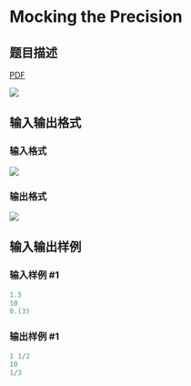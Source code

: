 # Mocking the Precision

## 题目描述

[problemUrl]: https://uva.onlinejudge.org/index.php?option=com_onlinejudge&Itemid=8&category=861&page=show_problem&problem=4678

[PDF](https://uva.onlinejudge.org/external/128/p12813.pdf)

![](https://cdn.luogu.com.cn/upload/vjudge_pic/UVA12813/9636f0b342af05cd8770ef608e0c2d133524a37d.png)

## 输入输出格式

### 输入格式

![](https://cdn.luogu.com.cn/upload/vjudge_pic/UVA12813/b8ce8b3c2b1b571baa79d93ebca9f40bcd300c51.png)

### 输出格式

![](https://cdn.luogu.com.cn/upload/vjudge_pic/UVA12813/4c06dd743b955ed5421f4e4e8e1cf1ebdefc940b.png)

## 输入输出样例

### 输入样例 #1

```cpp
1.5
10
0.(3)
```


### 输出样例 #1

```cpp
1 1/2
10
1/3
```


